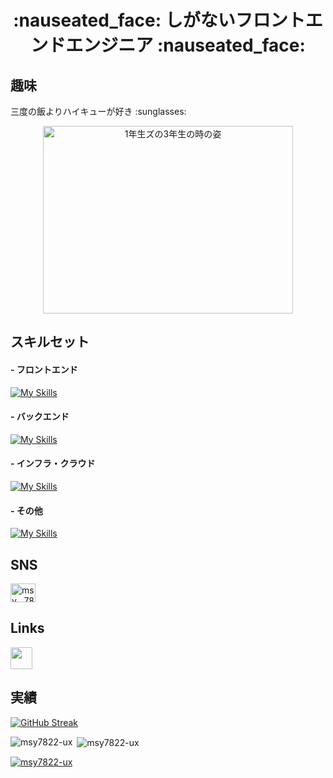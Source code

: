 <h1 align="center">:nauseated_face: しがないフロントエンドエンジニア :nauseated_face:</h1>

<div>
  <h2>趣味</h2>
  <p>三度の飯よりハイキューが好き :sunglasses:</p>
  <div align="center">
     <img src="https://github.com/msy7822-ux/msy7822-ux/assets/55938332/0043e889-2f98-47c8-b113-cf8db755995a" width="400px" height="300px" align="center" alt="1年生ズの3年生の時の姿" />
  </div>
</div>

<div>
  <h2>スキルセット</h2>
  <h4>- フロントエンド</h4>
  
[![My Skills](https://skillicons.dev/icons?i=ts,js,html,css,nextjs,react,vercel,supabase)](https://skillicons.dev)
  <h4>- バックエンド</h4>

[![My Skills](https://skillicons.dev/icons?i=ruby,rails,python,fastapi,deno,nodejs)](https://skillicons.dev)
  <h4>- インフラ・クラウド</h4>
  
[![My Skills](https://skillicons.dev/icons?i=gcp)](https://skillicons.dev)
  <h4>- その他</h4>
  
[![My Skills](https://skillicons.dev/icons?i=git,github,githubactions)](https://skillicons.dev)
</div>

<div>
  <h2 align="left">SNS</h2>
  <a href="https://twitter.com/msy__78" target="_blank"><img align="center" src="https://raw.githubusercontent.com/rahuldkjain/github-profile-readme-generator/master/src/images/icons/Social/twitter.svg" alt="msy__78" height="30" width="40" /></a>

  <h2 align="left">Links</h2>
  <a href="[https://www.resume.id/me/resume](https://www.resume.id/msy)" target="_blank"><img src="https://d32fap9p1scgyy.cloudfront.net/images/logo/icon-only.svg" width="35px" height="35px" /></a>
</div>

<div>
  <h2>実績</h2>

[![GitHub Streak](https://streak-stats.demolab.com/?user=DenverCoder1&theme=dark)](https://git.io/streak-stats)

<p><img align="left" src="https://github-readme-stats.vercel.app/api/top-langs?username=msy7822-ux&show_icons=true&locale=en&layout=compact&theme=dracula" alt="msy7822-ux" /></p>
<p>&nbsp;<img align="center" src="https://github-readme-stats.vercel.app/api?username=msy7822-ux&show_icons=true&locale=ja&theme=dracula" alt="msy7822-ux" /></p>
<p align="left"> <a href="https://github.com/ryo-ma/github-profile-trophy"><img src="https://github-profile-trophy.vercel.app/?username=msy7822-ux&theme=dracula" alt="msy7822-ux" /></a> </p>
  
</div>

